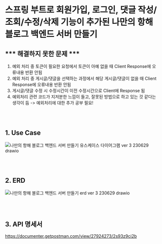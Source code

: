 # 스프링 부트로 회원가입, 로그인, 댓글 작성/조회/수정/삭제 기능이 추가된 나만의 항해 블로그 백엔드 서버 만들기

## *** 해결하지 못한 문제 ***
1. 예외 처리 중 토큰이 필요한 요청에서 토큰이 아예 없을 때 Client Response에 오류내용 반환 안됨
2. 예외 처리 중 게시글/댓글을 선택하는 과정에서 해당 게시글/댓글이 없을 때 Client Response에 오류내용 반환 안됨
3. 게시글/댓글 수정 시 수정시간이 이전 수정시간으로 Client에 Response 됨
4. 예외처리 관련 코드가 지저분한 느낌이 들고, 잘못된 방법으로 하고 있는 것 같다는 생각이 듬 -> 예외처리에 대한 추가 공부 필요!

<br/>
<br/>

## 1. Use Case
![나만의 항해 블로그 백엔드 서버 만들기 유스케이스 다이어그램 ver 3 230629 drawio](https://github.com/HaenaCho01/myVoyageBlogVer3/assets/131599243/20d2f287-d3ce-4800-9746-e1384cf5cb41)

<br/>
<br/>

## 2. ERD
![나만의 항해 블로그 백엔드 서버 만들기 erd ver 3 230629 drawio](https://github.com/HaenaCho01/myVoyageBlogVer3/assets/131599243/2929e330-b25c-431e-9869-ae884730e754)

<br/>
<br/>

## 3. API 명세서
https://documenter.getpostman.com/view/27924273/2s93z9ci2b

<br/>
<br/>
